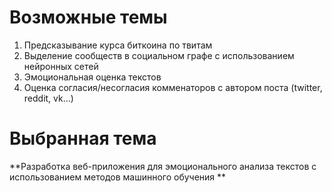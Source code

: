 # Возможные темы
1. Предсказывание курса биткоина по твитам
2. Выделение сообществ в социальном графе с использованием нейронных сетей
3. Эмоциональная оценка текстов
4. Оценка согласия/несогласия комменаторов с автором поста (twitter, reddit, vk...)
# Выбранная тема
**Разработка веб-приложения для эмоционального анализа текстов с использованием методов машинного обучения **


